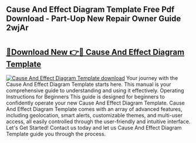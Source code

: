 ## Cause And Effect Diagram Template Free Pdf Download - Part-Uop New Repair Owner Guide 2wjAr

# <h2><a href="http://dfk27nz.blite.top/?on=Cause+And+Effect+Diagram+Template">🔗Download New 👉🔴 Cause And Effect Diagram Template</a></h2>

[![Cause And Effect Diagram Template download](https://i.imgur.com/lujVjoI.png)](http://dfk27nz.blite.top/?on=Cause+And+Effect+Diagram+Template)
Your journey with the Cause And Effect Diagram Template starts here. This manual is your comprehensive guide to understanding and using it effectively. Operating Instructions for Beginners This guide is designed for beginners to confidently operate your new Cause And Effect Diagram Template. Cause And Effect Diagram Template comes with an array of advanced features, including geolocation, smart alerts, customizable themes, and multi-user access, all easily controlled through the user-friendly and intuitive interface. Let's Get Started! Contact us today and let us Cause And Effect Diagram Template guide you through the process.
